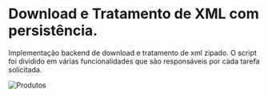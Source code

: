 # Download e Tratamento de XML com persistência.

Implementação backend de download e tratamento de xml zipado. O script foi dividido em várias funcionalidades que são responsáveis por cada tarefa solicitada. 

![Produtos](https://github.com/CARLOSEDUARDOVIEIRA/app-xml/tree/master/img/bd.png)
